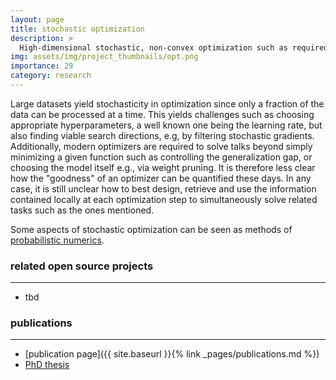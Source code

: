 ```yaml
---
layout: page
title: stochastic optimization
description: >
  High-dimensional stochastic, non-convex optimization such as required to train neural networks.
img: assets/img/project_thumbnails/opt.png
importance: 29
category: research
---
```


Large datasets yield stochasticity in optimization since only a fraction of the data can be processed at a time.
This yields challenges such as choosing appropriate hyperparameters, a well known one being the learning rate, 
but also finding viable search directions, e.g, by filtering stochastic gradients. 
Additionally, modern optimizers are required to solve talks beyond simply minimizing a given function such as
controlling the generalization gap, or choosing the model itself e.g., via weight pruning. 
It is therefore less clear how the "goodness" of an optimizer can be quantified these days.
In any case, it is still unclear how to best design, retrieve and use the information contained locally at each 
optimization step to simultaneously solve related tasks such as the ones mentioned.

Some aspects of stochastic optimization can be seen as methods of
[probabilistic numerics](https://en.wikipedia.org/wiki/Probabilistic_numerics).

### related open source projects

---

- tbd

### publications

---
- [publication page]({{ site.baseurl }}{% link _pages/publications.md %})
- [PhD thesis](https://publikationen.uni-tuebingen.de/xmlui/handle/10900/84726)
